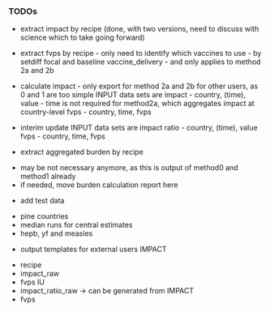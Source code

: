 ### TODOs

* extract impact by recipe (done, with two versions, need to discuss with science which to take going forward)

* extract fvps by recipe - only need to identify which vaccines to use - by setdiff focal and baseline vaccine_delivery - and only applies to method 2a and 2b

* calculate impact - only export for method 2a and 2b for other users, as 0 and 1 are too simple
INPUT data sets are
impact - country, (time), value - time is not required for method2a, which aggregates impact at country-level
fvps - country, time, fvps

* interim update
INPUT data sets are
impact ratio - country, (time), value
fvps - country, time, fvps

* extract aggregated burden by recipe 
 - may be not necessary anymore, as this is output of method0 and method1 already
 - if needed, move burden calculation report here

* add test data
 - pine countries 
 - median runs for central estimates
 - hepb, yf and measles
 
* output templates for external users
IMPACT
 - recipe
 - impact_raw
 - fvps
 IU
 - impact_ratio_raw -> can be generated from IMPACT
 - fvps
 
 